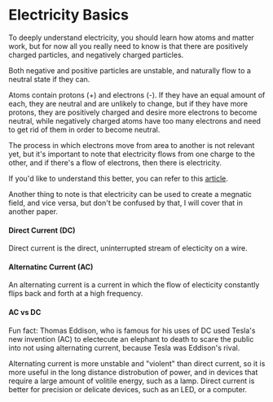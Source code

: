# Electricity Basics

To deeply understand electricity, you should learn how atoms and matter work, but for now all you really need to know is that there are positively charged particles, and negatively charged particles.

Both negative and positive particles are unstable, and naturally flow to a neutral state if they can.

Atoms contain protons (+) and electrons (-). If they have an equal amount of each, they are neutral and are unlikely to change, but if they have more protons, they are positively charged and desire more electrons to become neutral, while negatively charged atoms have too many electrons and need to get rid of them in order to become neutral.

The process in which electrons move from area to another is not relevant yet, but it's important to note that electricity flows from one charge to the other, and if there's a flow of electrons, then there is electricity.

If you'd like to understand this better, you can refer to this [article](https://www.douglaskrantz.com/ElecElectricalFlow.html).

Another thing to note is that electricity can be used to create a megnatic field, and vice versa, but don't be confused by that, I will cover that in another paper.

#### Direct Current (DC)

Direct current is the direct, uninterrupted stream of electicity on a wire.

#### Alternatinc Current (AC)

An alternating current is a current in which the flow of electicity constantly flips back and forth at a high frequency. 

#### AC vs DC

Fun fact: Thomas Eddison, who is famous for his uses of DC used Tesla's new invention (AC) to electecute an elephant to death to scare the public into not using alternating current, because Tesla was Eddison's rival.

Alternating current is more unstable and "violent" than direct current, so it is more useful in the long distance distrobution of power, and in devices that require a large amount of volitile energy, such as a lamp. Direct current is better for precision or delicate devices, such as an LED, or a computer.